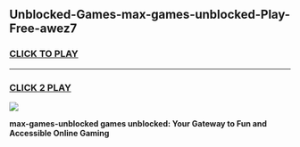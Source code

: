 
## Unblocked-Games-max-games-unblocked-Play-Free-awez7
<h3>
<a href="https://premium76.site?title=max-games-unblocked&ref=15A">CLICK TO PLAY</a></h3>
<hr>

<h3>
<a href="https://premium76.site?title=max-games-unblocked&ref=15A">CLICK 2 PLAY</a>
  
</h3>

<a href="https://premium76.site?title=max-games-unblocked&ref=15A"><img src="https://clearcache.store/games.png"></a>


**max-games-unblocked games unblocked: Your Gateway to Fun and Accessible Online Gaming**
